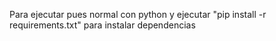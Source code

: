 Para ejecutar pues normal con python y ejecutar "pip install -r requirements.txt" para instalar dependencias